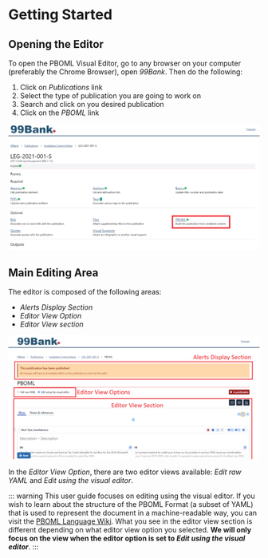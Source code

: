 # Getting Started

## Opening the Editor

To open the PBOML Visual Editor, go to any browser on your computer (preferably the Chrome Browser), open *99Bank*. Then do the following:
1. Click on *Publications* link
2. Select the type of publication you are going to work on
3. Search and click on you desired publication
4. Click on the *PBOML* link

![publication_page_leg](https://github.com/pbo-dpb/pboml-user-guide--guide-utilisateur-pboml/blob/main/docs/public/publication_page_leg.png)

## Main Editing Area

The editor is composed of the following areas:
-	*Alerts Display Section*
-	*Editor View Option*
-	*Editor View section*

![editing_page_leg](https://github.com/pbo-dpb/pboml-user-guide--guide-utilisateur-pboml/blob/main/docs/public/editing_page_leg.png)

In the *Editor View Option*, there are two editor views available: *Edit raw YAML* and *Edit using the visual editor*. 

::: warning
This user guide focuses on editing using the visual editor. If you wish to learn about the structure of the PBOML Format (a subset of YAML) that is used to represent the document in a machine-readable way, you can visit the [PBOML Language Wiki](https://github.com/pbo-dpb/pboml-parser--parseur-pboml/wiki). What you see in the editor view section is different depending on what editor view option you selected. **We will only focus on the view when the editor option is set to *Edit using the visual editor***.
:::
